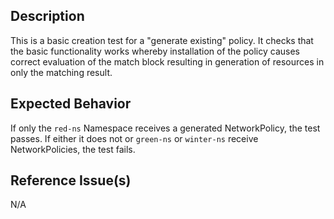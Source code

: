 ## Description

This is a basic creation test for a "generate existing" policy. It checks that the basic functionality works whereby installation of the policy causes correct evaluation of the match block resulting in generation of resources in only the matching result.

## Expected Behavior

If only the `red-ns` Namespace receives a generated NetworkPolicy, the test passes. If either it does not or `green-ns` or `winter-ns` receive NetworkPolicies, the test fails.

## Reference Issue(s)

N/A
